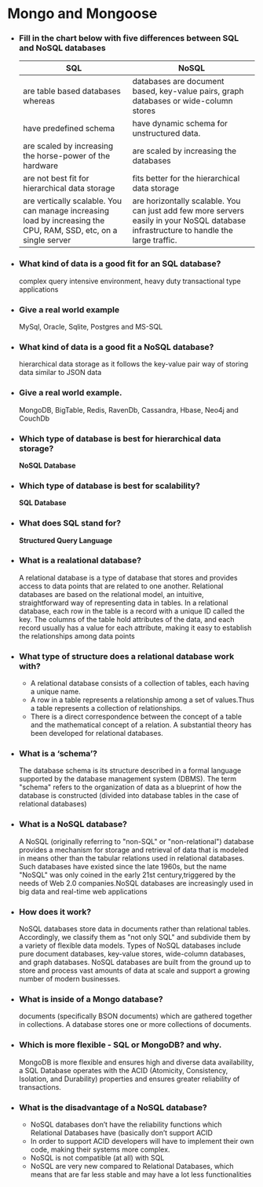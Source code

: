 # **Mongo and Mongoose**
* ### Fill in the chart below with five differences between SQL and NoSQL databases
    |   SQL | NoSQL |
    | --------| ------ |
    | are table based databases whereas | databases are document based, key-value pairs, graph databases or wide-column stores|
    |  have predefined schema |  have dynamic schema for unstructured data. |
    | are scaled by increasing the horse-power of the hardware | are scaled by increasing the databases || are good fit for the complex query intensive environment | are not good fit for complex queries |
    | are not best fit for hierarchical data storage | fits better for the hierarchical data storage | 
    | are vertically scalable. You can manage increasing load by increasing the CPU, RAM, SSD, etc, on a single server | are horizontally scalable. You can just add few more servers easily in your NoSQL database infrastructure to handle the large traffic. |

* ### What kind of data is a good fit for an SQL database?
    complex query intensive environment, heavy duty transactional type applications
* ### Give a real world example
     MySql, Oracle, Sqlite, Postgres and MS-SQL

* ### What kind of data is a good fit a NoSQL database?
    hierarchical data storage as it follows the key-value pair way of storing data similar to JSON data

* ### Give a real world example.
    MongoDB, BigTable, Redis, RavenDb, Cassandra, Hbase, Neo4j and CouchDb

* ### Which type of database is best for hierarchical data storage?
    **NoSQL Database**

* ### Which type of database is best for scalability?
    **SQL Database**


* ### What does SQL stand for?
    **Structured Query Language**

* ### What is a realational database?
    A relational database is a type of database that stores and provides access to data points that are related to one another. Relational databases are based on the relational model, an intuitive, straightforward way of representing data in tables. In a relational database, each row in the table is a record with a unique ID called the key. The columns of the table hold attributes of the data, and each record usually has a value for each attribute, making it easy to establish the relationships among data points

* ### What type of structure does a relational database work with?
    - A relational database consists of a collection of tables, each having a unique name.
    - A row in a table represents a relationship among a set of values.Thus a table represents a collection of relationships.
    - There is a direct correspondence between the concept of a table and the mathematical concept of a relation. A substantial theory has been developed for relational databases.

* ### What is a ‘schema’?
    The database schema is its structure described in a formal language supported by the database management system (DBMS). The term "schema" refers to the organization of data as a blueprint of how the database is constructed (divided into database tables in the case of relational databases)

* ### What is a NoSQL database?
    A NoSQL (originally referring to "non-SQL" or "non-relational") database provides a mechanism for storage and retrieval of data that is modeled in means other than the tabular relations used in relational databases. Such databases have existed since the late 1960s, but the name "NoSQL" was only coined in the early 21st century,triggered by the needs of Web 2.0 companies.NoSQL databases are increasingly used in big data and real-time web applications

* ### How does it work?
    NoSQL databases store data in documents rather than relational tables. Accordingly, we classify them as "not only SQL" and subdivide them by a variety of flexible data models. Types of NoSQL databases include pure document databases, key-value stores, wide-column databases, and graph databases. NoSQL databases are built from the ground up to store and process vast amounts of data at scale and support a growing number of modern businesses.
* ### What is inside of a Mongo database?
    documents (specifically BSON documents) which are gathered together in collections. A database stores one or more collections of documents.

* ### Which is more flexible - SQL or MongoDB? and why.
    MongoDB is more flexible and ensures high and diverse data availability, a SQL Database operates with the ACID (Atomicity, Consistency, Isolation, and Durability) properties and ensures greater reliability of transactions. 

* ### What is the disadvantage of a NoSQL database?
    - NoSQL databases don’t have the reliability functions which Relational Databases have (basically don’t support ACID
    - In order to support ACID developers will have to implement their own code, making their systems more complex.
    - NoSQL is not compatible (at all) with SQL
    - NoSQL are very new compared to Relational Databases, which means that are far less stable and may have a lot less functionalities

